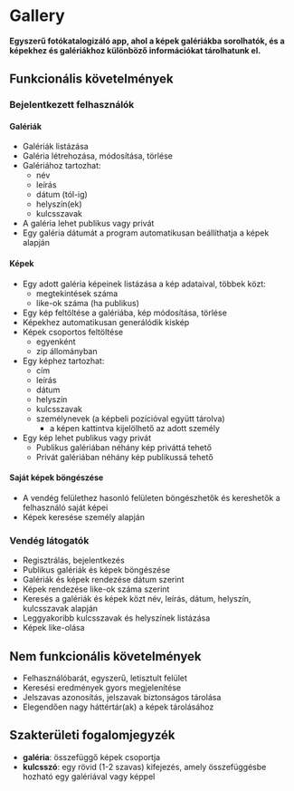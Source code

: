 # Gallery

**Egyszerű fotókatalogizáló app, ahol a képek galériákba sorolhatók, és a képekhez és galériákhoz különböző információkat tárolhatunk el.**

## Funkcionális követelmények

### Bejelentkezett felhasználók

#### Galériák

* Galériák listázása
* Galéria létrehozása, módosítása, törlése
* Galériához tartozhat:
  - név
  - leírás
  - dátum (tól-ig)
  - helyszín(ek)
  - kulcsszavak
* A galéria lehet publikus vagy privát
* Egy galéria dátumát a program automatikusan beállíthatja a képek alapján

#### Képek

* Egy adott galéria képeinek listázása a kép adataival, többek közt:
  - megtekintések száma
  - like-ok száma (ha publikus)
* Egy kép feltöltése a galériába, kép módosítása, törlése
* Képekhez automatikusan generálódik kiskép
* Képek csoportos feltöltése
  - egyenként
  - zip állományban
* Egy képhez tartozhat:
  - cím
  - leírás
  - dátum
  - helyszín
  - kulcsszavak
  - személynevek (a képbeli pozícióval együtt tárolva)
    * a képen kattintva kijelölhető az adott személy
* Egy kép lehet publikus vagy privát
  - Publikus galériában néhány kép priváttá tehető
  - Privát galériában néhány kép publikussá tehető

#### Saját képek böngészése

* A vendég felülethez hasonló felületen böngészhetők és kereshetők a felhasználó saját képei
* Képek keresése személy alapján

### Vendég látogatók

* Regisztrálás, bejelentkezés
* Publikus galériák és képek böngészése
* Galériák és képek rendezése dátum szerint
* Képek rendezése like-ok száma szerint
* Keresés a galériák és képek közt név, leírás, dátum, helyszín, kulcsszavak alapján
* Leggyakoribb kulcsszavak és helyszínek listázása
* Képek like-olása

## Nem funkcionális követelmények

* Felhasználóbarát, egyszerű, letisztult felület
* Keresési eredmények gyors megjelenítése
* Jelszavas azonosítás, jelszavak biztonságos tárolása
* Elegendően nagy háttértár(ak) a képek tárolásához

## Szakterületi fogalomjegyzék

* **galéria**: összefüggő képek csoportja
* **kulcsszó**: egy rövid (1-2 szavas) kifejezés, amely összefüggésbe hozható egy galériával vagy képpel
